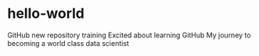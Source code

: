# hello-world
GitHub new repository training
Excited about learning GitHub
My journey to becoming a world class data scientist
